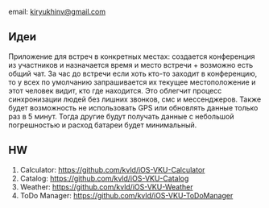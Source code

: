 email: kiryukhinv@gmail.com

## Идеи
Приложение для встреч в конкретных местах: создается конференция из участников и назначается время и место встречи + возможно есть общий чат. За час до встречи если хоть кто-то заходит в конференцию, то у всех по умолчанию запрашивается их текущее местоположение и этот человек видит, кто где находится. Это облегчит процесс синхронизации людей без лишних звонков, смс и мессенджеров. Также будет возможность не использовать GPS или обновлять данные только раз в 5 минут. Тогда другие будут получать данные с небольшой погрешностью и расход батареи будет минимальный.

## HW
1. Calculator: https://github.com/kvld/iOS-VKU-Calculator
2. Catalog: https://github.com/kvld/iOS-VKU-Catalog
3. Weather: https://github.com/kvld/iOS-VKU-Weather
5. ToDo Manager: https://github.com/kvld/iOS-VKU-ToDoManager
